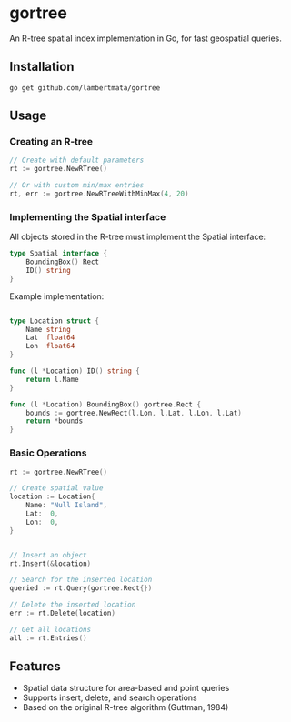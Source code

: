 # gortree

An R-tree spatial index implementation in Go, for fast geospatial queries.

## Installation

```
go get github.com/lambertmata/gortree
```

## Usage

### Creating an R-tree

```go
// Create with default parameters
rt := gortree.NewRTree()

// Or with custom min/max entries
rt, err := gortree.NewRTreeWithMinMax(4, 20)
```

### Implementing the Spatial interface

All objects stored in the R-tree must implement the Spatial interface:

```go
type Spatial interface {
    BoundingBox() Rect
    ID() string
}
```

Example implementation:

```go

type Location struct {
    Name string
    Lat  float64
    Lon  float64
}

func (l *Location) ID() string {
    return l.Name
}

func (l *Location) BoundingBox() gortree.Rect {
    bounds := gortree.NewRect(l.Lon, l.Lat, l.Lon, l.Lat)
    return *bounds
}

```

### Basic Operations

```go
rt := gortree.NewRTree()

// Create spatial value
location := Location{
    Name: "Null Island",
    Lat:  0,
    Lon:  0,
}


// Insert an object
rt.Insert(&location)

// Search for the inserted location
queried := rt.Query(gortree.Rect{})

// Delete the inserted location
err := rt.Delete(location)

// Get all locations
all := rt.Entries()
```

## Features

- Spatial data structure for area-based and point queries
- Supports insert, delete, and search operations
- Based on the original R-tree algorithm (Guttman, 1984)

